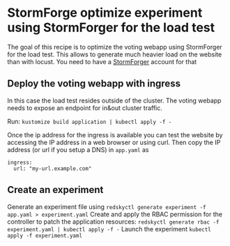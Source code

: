 # StormForge optimize experiment using StormForger for the load test

The goal of this recipe is to optimize the voting webapp using StormForger for the load test. This allows to generate much heavier load on the website than with locust. You need to have a [StormForger](stormforger.com) account for that

## Deploy the voting webapp with ingress

In this case the load test resides outside of the cluster. The voting webapp needs to expose an endpoint for in&out cluster traffic.

Run:
`
kustomize build application | kubectl apply -f -
`

Once the ip address for the ingress is available you can test the website by accessing the IP address in a web browser or using curl. Then copy the IP address (or url if you setup a DNS) in `app.yaml` as

```
ingress:
  url: "my-url.example.com"
```

## Create an experiment

Generate an experiment file using
`redskyctl generate experiment -f app.yaml > experiment.yaml`
Create and apply the RBAC permission for the controller to patch the application resources:
`redskyctl generate rbac -f experiment.yaml | kubectl apply -f -`
Launch the experiment
`kubectl apply -f experiment.yaml`
